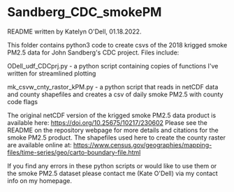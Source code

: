# Sandberg_CDC_smokePM
README written by Katelyn O'Dell, 01.18.2022.

This folder contains python3 code to create csvs of the 2018 krigged smoke PM2.5 data for John Sandberg's CDC project.
Files include:

ODell_udf_CDCprj.py - a python script containing copies of functions I've written for streamlined plotting

mk_csvw_cnty_rastor_kPM.py - a python script that reads in netCDF data and county shapefiles and creates a csv of daily smoke PM2.5 with county code flags


The original netCDF version of the krigged smoke PM2.5 data product is available here: https://doi.org/10.25675/10217/230602
Please see the README on the repository webpage for more details and citations for the smoke PM2.5 product.
The shapefiles used here to create the county raster are available online at: https://www.census.gov/geographies/mapping-files/time-series/geo/carto-boundary-file.html

If you find any errors in these python scripts or would like to use them or the smoke PM2.5 dataset please contact me (Kate O'Dell) via my contact info on my homepage.
